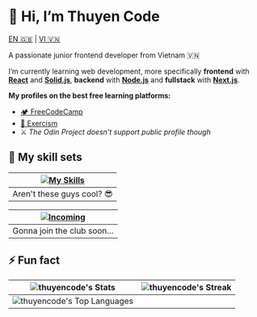 # 👋 Hi, I’m Thuyen Code

[EN 🇬🇧](#-hi-im-thuyen-code) | [VI 🇻🇳](./README.🇻🇳.md)

A passionate junior frontend developer from Vietnam 🇻🇳

I’m currently learning web development, more specifically **frontend** with [**React**](https://react.dev) and [**Solid.js**](https://solidjs.com), **backend** with [**Node.js**](https://nodejs.org) and **fullstack** with [**Next.js**](https://nextjs.org).

**My profiles on the best free learning platforms:**

- [🏕️ FreeCodeCamp](https://www.freecodecamp.org/thuyencode)
- [💪 Exercism](https://exercism.org/profiles/thuyencode)
- ⚔️ _The Odin Project doesn't support public profile though_

## 🧰 My skill sets

| [![My Skills](https://skillicons.dev/icons?i=linux,git,rust,js,ts,html,css,tailwind,react,next&perline=5)](https://skillicons.dev) |
| :--------------------------------------------------------------------------------------------------------------------------------: |
|                                                     Aren't these guys cool? 😎                                                     |

| [![Incoming](https://skillicons.dev/icons?i=solidjs,astro,remix)](https://skillicons.dev) |
| :---------------------------------------------------------------------------------------: |
|                                Gonna join the club soon...                                |

## ⚡ Fun fact

|        ![thuyencode's Stats](https://github-readme-stats.vercel.app/api?username=thuyencode&theme=blueberry&show_icons=true&hide_border=true&count_private=true)         | ![thuyencode's Streak](https://github-readme-streak-stats.herokuapp.com/?user=thuyencode&theme=blueberry&hide_border=true) |
| :----------------------------------------------------------------------------------------------------------------------------------------------------------------------: | :------------------------------------------------------------------------------------------------------------------------: |
| ![thuyencode's Top Languages](https://github-readme-stats.vercel.app/api/top-langs/?username=thuyencode&theme=blueberry&show_icons=true&hide_border=true&layout=compact) |                                                                                                                            |

<!-- You're the person number ![thuyencode's visitor counts](https://profile-counter.glitch.me/thuyencode/count.svg) to read this | -->
